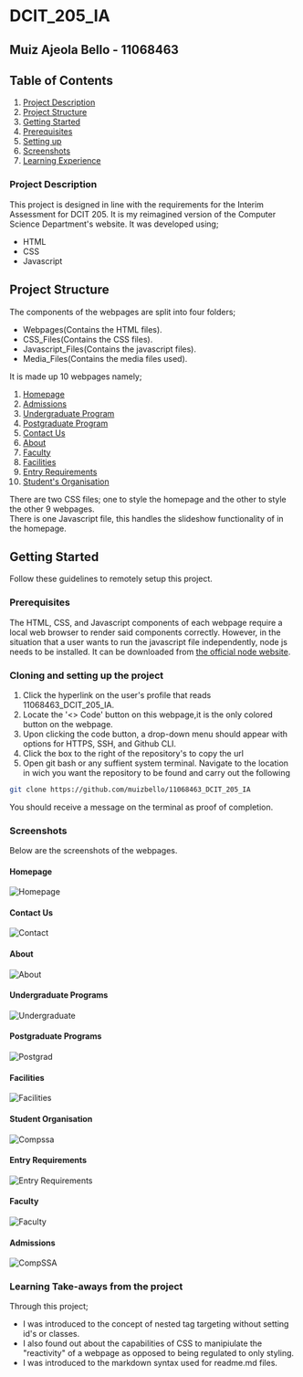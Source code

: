 # DCIT_205_IA
##  Muiz Ajeola Bello - 11068463
## Table of Contents

1. [Project Description](#project-description)
2. [Project Structure](#project-structure)
3. [Getting Started](#getting-started)
4. [Prerequisites](#prerequisites)
5. [Setting up](#cloning-and-setting-up-the-project)
6. [Screenshots](#screenshots)
6. [Learning Experience](#learning-take-aways-from-the-project)

<link rel="stylesheet" href="https://cdnjs.cloudflare.com/ajax/libs/font-awesome/5.15.3/css/all.min.css" integrity="sha512-xw4vHYuHiCHUWs7O9w8P+FQQBSJ6M1CrDH3hLwXW1XgkWn2aAIqT1RP1Z6jcaB++kGY+djlrQD7iklfT2x7MXg==" crossorigin="anonymous" />

### Project Description
This project is designed in line with the requirements for the Interim Assessment for DCIT 205. It is my reimagined version of the Computer Science Department's website. 
It was developed using;

* HTML
* CSS
* Javascript

## Project Structure
The components of the webpages are split into four folders;
* Webpages(Contains the HTML files).
* CSS_Files(Contains the CSS files).
* Javascript_Files(Contains the javascript files).
* Media_Files(Contains the media files used).

It is made up 10 webpages namely;
1. [Homepage](#homepage)
2. [Admissions](#admissions)
3. [Undergraduate Program](#undergraduate-programs)
4. [Postgraduate Program](#postgraduate-programs)
5. [Contact Us](#contact-us)
6. [About](#about)
7. [Faculty](#faculty)
8. [Facilities](#facilities)
9. [Entry Requirements](#entry-requirements)
10. [Student's Organisation](#compssa)

There are two CSS files; one to style the homepage and the other to style the other 9 webpages.<br>
There is one Javascript file, this handles the slideshow functionality of in the homepage.

## Getting Started
Follow these guidelines to remotely setup this project.
### Prerequisites
The HTML, CSS, and Javascript components of each webpage require a local web browser to render said components correctly. However, in the situation that a user wants to run the javascript file independently, node js needs to be installed. It can be downloaded from [the official node website](https://nodejs.org/en/download).

### Cloning and setting up the project
1. Click the hyperlink on the user's profile that reads 11068463_DCIT_205_IA.
2. Locate the '<> Code' button on this webpage,it is the only colored button on the webpage.
3. Upon clicking the code button, a drop-down menu should appear with options for HTTPS, SSH, and Github CLI.
4. Click the box to the right of the repository's to copy the url
5. Open git bash or any suffient system terminal. Navigate to the location in wich you want the repository to be found and carry out the following

```bash
git clone https://github.com/muizbello/11068463_DCIT_205_IA
```

You should receive a message on the terminal as proof of completion.

### Screenshots
Below are the screenshots of the webpages.
#### Homepage
![Homepage](Media_Files/homepageI.jpeg)
#### Contact Us
![Contact](Media_Files/ContactI.jpeg)
#### About
![About](Media_Files/AboutI.jpeg)
#### Undergraduate Programs
![Undergraduate](Media_Files/undergradI.jpeg)
#### Postgraduate Programs
![Postgrad](Media_Files/postgradI.jpeg)
#### Facilities
![Facilities](Media_Files/facilitiesI.jpeg)
#### Student Organisation
![Compssa](Media_Files/compssaI.jpeg)
#### Entry Requirements
![Entry Requirements](Media_Files/entryI.jpeg)
#### Faculty
![Faculty](Media_Files/facultyI.jpeg)
#### Admissions
![CompSSA](Media_Files/admissionsI.jpeg)

### Learning Take-aways from the project
Through this project; 
* I was introduced to the concept of nested tag targeting without setting id's or classes.
* I also found out about the capabilities of CSS to manipiulate the "reactivity" of a webpage as opposed to being regulated to only styling.
* I was introduced to the markdown syntax used for readme.md files.